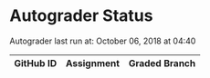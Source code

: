 # Autograder Status
Autograder last run at: October 06, 2018 at 04:40

| GitHub ID | Assignment | Graded Branch |
|-----------|------------|---------------|
